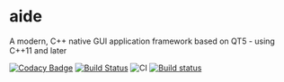 # aide
A modern, C++ native GUI application framework based on QT5 - using C++11 and later

[![Codacy Badge](https://api.codacy.com/project/badge/Grade/6f3c6536d8184f7baec9cc37e4bddaad)](https://app.codacy.com/manual/mrpilot2/aide?utm_source=github.com&utm_medium=referral&utm_content=mrpilot2/aide&utm_campaign=Badge_Grade_Settings)
[![Build Status](https://travis-ci.com/mrpilot2/aide.svg?branch=master)](https://travis-ci.com/mrpilot2/aide)
![CI](https://github.com/mrpilot2/aide/workflows/CI/badge.svg)
[![Build status](https://ci.appveyor.com/api/projects/status/7usircl30l5u4m88/branch/master?svg=true)](https://ci.appveyor.com/project/mrpilot2/aide/branch/master)

